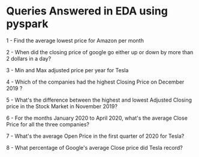 # Queries Answered in EDA using pyspark

1 - Find the average lowest price for Amazon per month

2 - When did the closing price of google go either up or down by more than 2 dollars in a day?

3 - Min and Max adjusted price per year for Tesla

4 - Which of the companies had the highest Closing Price on December 2019 ?

5 - What's the difference between the highest and lowest Adjusted Closing price in the Stock Market in November 2019?

6 - For the months January 2020 to April 2020, what's the average Close Price for all the three companies?

7 - What's the average Open Price in the first quarter of 2020 for Tesla?

8 - What percentage of Google's average Close price did Tesla record?
